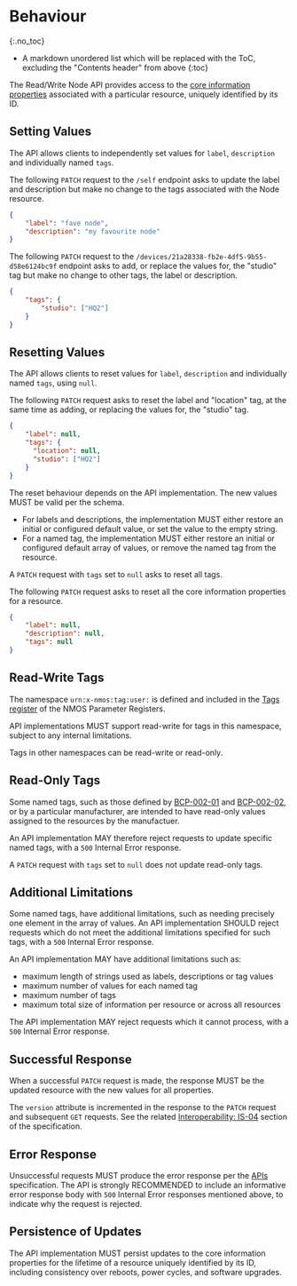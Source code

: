 # Behaviour
{:.no_toc}

* A markdown unordered list which will be replaced with the ToC, excluding the "Contents header" from above
{:toc}

<!-- _(c) AMWA 2023, CC Attribution-NoDerivatives 4.0 International (CC BY-ND 4.0)_  -->

The Read/Write Node API provides access to the [core information properties](Overview.md#core-resource-properties) associated with a particular resource, uniquely identified by its ID.

## Setting Values

The API allows clients to independently set values for `label`, `description` and individually named `tags`.

The following `PATCH` request to the `/self` endpoint asks to update the label and description but make no change to the tags associated with the Node resource.

```json
{
    "label": "fave node",
    "description": "my favourite node"
}
```

The following `PATCH` request to the `/devices/21a28338-fb2e-4df5-9b55-d58e6124bc9f` endpoint asks to add, or replace the values for, the "studio" tag but make no change to other tags, the label or description.

```json
{
    "tags": {
        "studio": ["HQ2"]
    }
}
```

## Resetting Values

The API allows clients to reset values for `label`, `description` and individually named `tags`, using `null`.

The following `PATCH` request asks to reset the label and "location" tag, at the same time as adding, or replacing the values for, the "studio" tag.

```json
{
    "label": null,
    "tags": {
      "location": null,
      "studio": ["HQ2"]
    }
}
```

The reset behaviour depends on the API implementation.
The new values MUST be valid per the schema.

* For labels and descriptions, the implementation MUST either restore an initial or configured default value, or set the value to the empty string.
* For a named tag, the implementation MUST either restore an initial or configured default array of values, or remove the named tag from the resource.

A `PATCH` request with `tags` set to `null` asks to reset all tags.

The following `PATCH` request asks to reset all the core information properties for a resource.

```json
{
    "label": null,
    "description": null,
    "tags": null
}
```

## Read-Write Tags

The namespace `urn:x-nmos:tag:user:` is defined and included in the [Tags register](https://specs.amwa.tv/nmos-parameter-registers/branches/main/tags/) of the NMOS Parameter Registers.

API implementations MUST support read-write for tags in this namespace, subject to any internal limitations.

Tags in other namespaces can be read-write or read-only.

## Read-Only Tags

Some named tags, such as those defined by [BCP-002-01][] and [BCP-002-02][], or by a particular manufacturer, are intended to have read-only values assigned to the resources by the manufactuer.

An API implementation MAY therefore reject requests to update specific named tags, with a `500` Internal Error response.

A `PATCH` request with `tags` set to `null` does not update read-only tags.

## Additional Limitations

Some named tags, have additional limitations, such as needing precisely one element in the array of values.
An API implementation SHOULD reject requests which do not meet the additional limitations specified for such tags, with a `500` Internal Error response.

An API implementation MAY have additional limitations such as:
- maximum length of strings used as labels, descriptions or tag values
- maximum number of values for each named tag
- maximum number of tags
- maximum total size of information per resource or across all resources

The API implementation MAY reject requests which it cannot process, with a `500` Internal Error response.

## Successful Response

When a successful `PATCH` request is made, the response MUST be the updated resource with the new values for all properties.

The `version` attribute is incremented in the response to the `PATCH` request and subsequent `GET` requests.
See the related [Interoperability: IS-04](Interoperability%20-%20IS-04.md#version-increments) section of the specification.

## Error Response

Unsuccessful requests MUST produce the error response per the [APIs](APIs.md#error-codes--responses) specification.
The API is strongly RECOMMENDED to include an informative error response body with `500` Internal Error responses mentioned above, to indicate why the request is rejected.

## Persistence of Updates

The API implementation MUST persist updates to the core information properties for the lifetime of a resource uniquely identified by its ID, including consistency over reboots, power cycles, and software upgrades.

[BCP-002-01]: https://specs.amwa.tv/bcp-002-01 "BCP-002-01 Natural Grouping of NMOS Resources"
[BCP-002-02]: https://specs.amwa.tv/bcp-002-02 "BCP-002-02 NMOS Asset Distinguishing Information"
